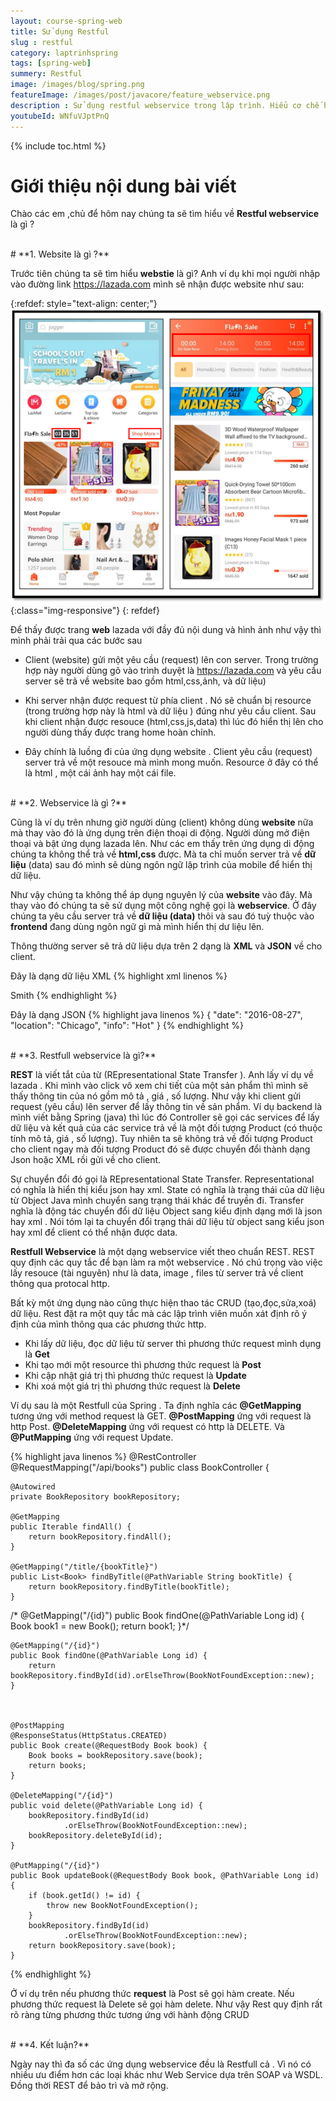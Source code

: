 ```yaml
---
layout: course-spring-web
title: Sử dụng Restful
slug : restful
category: laptrinhspring
tags: [spring-web]
summery: Restful
image: /images/blog/spring.png
featureImage: /images/post/javacore/feature_webservice.png
description : Sử dụng restful webservice trong lập trình. Hiểu cơ chế hoạt động của restfull webservice thông qua các  ví dụ thực tế. Phân biệt được sự khác nhau của website và webservice và khi nào thì mình dùng webservice trong lập trình java.
youtubeId: WNfuVJptPnQ
---
```


{% include toc.html %}

# **Giới thiệu nội dung bài viết**

Chào các em ,chủ để hôm nay chúng ta sẽ tìm hiểu về <b>Restful webservice</b>  là gì ?


<br>
# **1. Website là gì ?**

Trước tiên chúng ta sẽ tìm hiểu <b>webstie</b> là gì? Anh ví dụ khi mọi người nhập vào đường link https://lazada.com  mình sẽ nhận được website như sau:

{:refdef: style="text-align: center;"}
![Lazada](/images/post/spring/lazada.png){:class="img-responsive"}
{: refdef}

Để thấy được trang <b>web</b> lazada với đầy đủ nội dung và hình ảnh như vậy thì mình phải trải qua các bước sau

- Client (website) gửi một yêu cầu (request) lên con server. Trong trường hợp này người dùng gõ vào trình duyệt là https://lazada.com và yêu cầu server sẽ trả về website bao gồm html,css,ảnh, và dữ liệu)  

- Khi server nhận được request từ phía client . Nó sẽ chuẩn bị resource (trong trường hợp này là html và dữ liệu ) đúng như yêu cầu client. Sau khi client nhận được resouce (html,css,js,data) thì lúc đó hiển thị lên cho người dùng thấy được trang home hoàn chỉnh.

- Đây chính là luồng đi của ứng dụng website . Client yêu cầu (request) server trả về một resouce mà mình mong muốn. Resource ở đây có thể là html , một cái ảnh hay một cái file.

<br>
# **2. Webservice là gì ?**

Cũng là ví dụ trên nhưng giờ người dùng (client) không dùng <b>website</b> nữa mà thay vào đó là ứng dụng trên điện thoại di động. Người dùng mở điện thoại và bật ứng dụng lazada lên. Như các em thấy trên ứng dụng di động chúng ta không thể trả về <b>html,css</b> được. Mà ta chỉ muốn server trả về <b>dữ liệu</b> (data) sau đó mình sẽ dùng ngôn ngữ lập trình của mobile để hiển thị dữ liệu.

Như vậy chúng ta không thể áp dụng nguyên lý của <b>website</b> vào đây. Mà thay vào đó chúng ta sẽ sử dụng một công nghệ gọi là <b>webservice</b>. Ở đây chúng ta yêu cầu server trả về <b>dữ liệu (data)</b> thôi  và sau đó tuỳ thuộc vào <b>frontend</b> đang dùng ngôn ngữ gì mà mình hiển thị dư liệu lên.

Thông thường server sẽ trả dữ liệu dựa trên 2 dạng là <b>XML</b> và <b>JSON</b> về cho client.

Đây là dạng dữ liệu XML
{% highlight xml  linenos %}
<?xml version="1.0"?>
<user>
 <name>Smith</name>
</user>
{% endhighlight %}

Đây là dạng JSON
{% highlight java  linenos %}
{
 "date": "2016-08-27",
 "location": "Chicago",
 "info": "Hot"
}
{% endhighlight %}

<br>
# **3. Restfull webservice là gì?**

<b>REST</b> là viết tắt của từ (REpresentational State Transfer ). Anh lấy ví dụ về lazada . Khi mình vào click vô xem chi tiết của một sản phẩm thì mình sẽ thấy thông tin của nó gồm mô tả , giá , số lượng. Như vậy khi client gửi request (yêu cầu) lên server để lấy thông tin về sản phẩm. Ví dụ backend là mình viết bằng Spring (java) thì lúc đó Controller sẽ gọi các services để lấy dữ liệu và kết quả của các service trả về là một đối tượng Product (có thuộc tính mô tả, giá , số lượng). Tuy nhiên ta sẽ không trả về đối tượng Product cho client ngay mà đối tượng Product đó sẽ được chuyển đổi thành dạng Json hoặc XML rồi gửi về cho client.

Sự chuyển đổi đó gọi là  REpresentational State Transfer. Representational có nghĩa là hiển thị kiểu json hay xml. State có nghĩa là trạng thái của dữ liệu từ Object Java mình chuyển sang trạng thái khác để truyền đi. Transfer nghĩa là động tác chuyển đổi dữ liệu Object sang kiểu định dạng mới là json hay xml . Nói tóm lại ta chuyển đổi trạng thái dữ liệu từ object sang kiểu json hay xml để client có thể nhận được data.

<b>Restfull Webservice</b>  là một dạng webservice viết theo chuẩn REST. REST quy định các quy tắc để bạn làm ra một webservice . Nó chú trọng vào việc lấy resouce (tài nguyên) như là data, image , files từ server trả về client thông qua protocal http.

Bất kỳ một ứng dụng nào cũng thực hiện thao tác CRUD (tạo,đọc,sửa,xoá) dữ liệu. Rest đặt ra một quy tắc mà các lập trình viên muốn xát định rõ ý định của mình thông qua các phương thức http.

- Khi lấy dữ liệu, đọc dữ liệu từ server thì phương thức request mình dụng là <b>Get</b>
- Khi tạo mới một resource thì  phương thức  request là <b>Post</b>
- Khi cập nhật giá trị thì   phương thức  request là <b>Update</b>
- Khi xoá một giá trị thì  phương thức  request là <b>Delete</b>

Ví dụ sau là một Restfull của Spring . Ta định nghĩa các <b>@GetMapping</b> tương ứng với method request là GET.
<b>@PostMapping</b> ứng với request là http Post. <b>@DeleteMapping</b> ứng với request có http là DELETE. Và <b>@PutMapping</b> ứng với request Update.

{% highlight java  linenos %}
@RestController
@RequestMapping("/api/books")
public class BookController {

    @Autowired
    private BookRepository bookRepository;

    @GetMapping
    public Iterable findAll() {
        return bookRepository.findAll();
    }

    @GetMapping("/title/{bookTitle}")
    public List<Book> findByTitle(@PathVariable String bookTitle) {
        return bookRepository.findByTitle(bookTitle);
    }

/*    @GetMapping("/{id}")
    public Book findOne(@PathVariable Long id) {
       Book book1 = new Book();
       return book1;
    }*/


    @GetMapping("/{id}")
    public Book findOne(@PathVariable Long id) {
        return bookRepository.findById(id).orElseThrow(BookNotFoundException::new);
    }



    @PostMapping
    @ResponseStatus(HttpStatus.CREATED)
    public Book create(@RequestBody Book book) {
        Book books = bookRepository.save(book);
        return books;
    }

    @DeleteMapping("/{id}")
    public void delete(@PathVariable Long id) {
        bookRepository.findById(id)
                .orElseThrow(BookNotFoundException::new);
        bookRepository.deleteById(id);
    }

    @PutMapping("/{id}")
    public Book updateBook(@RequestBody Book book, @PathVariable Long id) {
        if (book.getId() != id) {
            throw new BookNotFoundException();
        }
        bookRepository.findById(id)
                .orElseThrow(BookNotFoundException::new);
        return bookRepository.save(book);
    }
{% endhighlight %}

Ở ví dụ trên nếu phương thức <b>request</b> là Post sẽ gọi hàm create. Nếu phương thức request là Delete sẽ gọi hàm delete. Như vậy Rest quy định rất rõ ràng  từng phương thức tương ứng với hành động CRUD

<br>
# **4. Kết luận?**

Ngày nay thì đa số các ứng dụng webservice đều là Restfull cả . Vì nó có nhiều ưu điểm hơn các loại khác như Web Service dựa trên SOAP và WSDL. Đồng thời REST để bảo trì và mở rộng.
